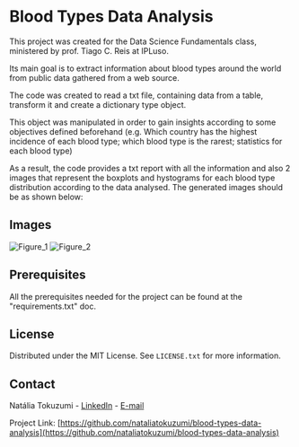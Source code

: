 # Blood Types Data Analysis

This project was created for the Data Science Fundamentals class, ministered by prof. Tiago C. Reis at IPLuso.

Its main goal is to extract information about blood types around the world from public data gathered from a web source.

The code was created to read a txt file, containing data from a table, transform it and create a dictionary type object. 

This object was manipulated in order to gain insights according to some objectives defined beforehand (e.g. Which country has the highest incidence of each blood type; which blood type is the rarest; statistics for each blood type)

As a result, the code provides a txt report with all the information and also 2 images that represent the boxplots and hystograms for each blood type distribution according to the data analysed.
The generated images should be as shown below:

<!-- IMAGES -->
## Images

![Figure_1](https://user-images.githubusercontent.com/117043287/217576657-f901d62e-56b4-4198-9925-ba7e63e6623d.png)
![Figure_2](https://user-images.githubusercontent.com/117043287/217576732-16ae417c-7ef4-4502-85e9-82bafe70f856.png)

<!-- PREREQUISITES -->
## Prerequisites

All the prerequisites needed for the project can be found at the "requirements.txt" doc.


<!-- LICENSE -->
## License

Distributed under the MIT License. See `LICENSE.txt` for more information.




<!-- CONTACT -->
## Contact

Natália Tokuzumi - [LinkedIn](https://linkedin.com/natalia-tokuzumi) - [E-mail](natalia.tokuzumi@hotmail.com)

Project Link: [https://github.com/nataliatokuzumi/blood-types-data-analysis](https://github.com/nataliatokuzumi/blood-types-data-analysis)






<!-- MARKDOWN LINKS & IMAGES -->
<!-- https://www.markdownguide.org/basic-syntax/#reference-style-links -->
[license-shield]: https://img.shields.io/github/license/github_username/repo_name.svg?style=for-the-badge
[license-url]: https://github.com/github_username/repo_name/blob/master/LICENSE.txt
[linkedin]: https://linkedin.com/natalia-tokuzumi
